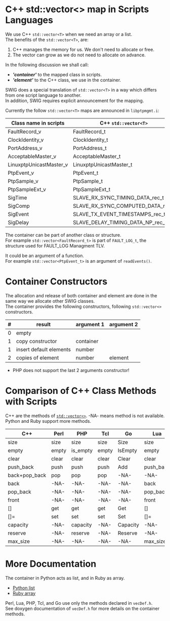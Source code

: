 <!-- SPDX-License-Identifier: GFDL-1.3-no-invariants-or-later
     SPDX-FileCopyrightText: Copyright © 2022 Erez Geva <ErezGeva2@gmail.com> -->
# C++ std::vector<> map in Scripts Languages

We use C++ `std::vector<T>` when we need an array or a list.  
The benefits of the `std::vector<T>`, are:

 1. C++ manages the memory for us. We don't need to allocate or free.
 1. The vector can grow as we do not need to allocate on advance.


In the following discussion we shall call:

  * ***'container'*** to the mapped class in scripts.
  * ***'element'*** to the C++ class, we use in the container.


SWIG does a special translation of `std::vector<T>` in a way which differs from one script language to another.  
In addition, SWIG requires explicit announcement for the mapping.

Currently the follow `std::vector<T>` maps are announced in `libptpmgmt.i`:

|Class name in scripts  |C++ `std::vector<T>`             |header |
|-----------------------|---------------------------------|-------|
|FaultRecord_v          |FaultRecord_t                    |types.h|
|ClockIdentity_v        |ClockIdentity_t                  |types.h|
|PortAddress_v          |PortAddress_t                    |types.h|
|AcceptableMaster_v     |AcceptableMaster_t               |types.h|
|LinuxptpUnicastMaster_v|LinuxptpUnicastMaster_t          |types.h|
|PtpEvent_v             |PtpEvent_t                       |ptp.h  |
|PtpSample_v            |PtpSample_t                      |ptp.h  |
|PtpSampleExt_v         |PtpSampleExt_t                   |ptp.h  |
|SigTime                |SLAVE_RX_SYNC_TIMING_DATA_rec_t  |sig.h  |
|SigComp                |SLAVE_RX_SYNC_COMPUTED_DATA_rec_t|sig.h  |
|SigEvent               |SLAVE_TX_EVENT_TIMESTAMPS_rec_t  |sig.h  |
|SigDelay               |SLAVE_DELAY_TIMING_DATA_NP_rec_t |sig.h  |


The container can be part of another class or structure.  
For example `std::vector<FaultRecord_t>` is part of `FAULT_LOG_t`, the structure used for FAULT_LOG Managment TLV.

It could be an argument of a function.  
For example `std::vector<PtpEvent_t>` is an argument of `readEvents()`.

# Container Constructors

The allocation and release of both container and element are done in the same way we allocate other SWIG classes.  
The container provides the following constructors, following `std::vector<>` constructors.

|#  |result                 |argument 1|argument 2|
|---|-----------------------|----------|----------|
|0  |empty                  |          |          |
|1  |copy constructor       |container |          |
|1  |insert default elements|number    |          |
|2  |copies of element      |number    |element   |

* PHP does not support the last 2 arguments constructor!

# Comparison of C++ Class Methods with Scripts  

C++ are the methods of [`std::vector<>`](https://en.cppreference.com/w/cpp/container/vector).
-NA- means method is not available.
Python and Ruby support more methods.

|C++          |Perl |PHP     |Tcl  |Go      |Lua      |Python   |Ruby    |
|-------------|-----|--------|-----|--------|---------|---------|--------|
|size         |size |size    |size |Size    |size     |size     |size    |
|empty        |empty|is_empty|empty|IsEmpty |empty    |empty    |empty?  |
|clear        |clear|clear   |clear|Clear   |clear    |clear    |clear   |
|push_back    |push |push    |push |Add     |push_back|push_back|push    |
|back+pop_back|pop  |pop     |pop  |-NA-    |-NA-     |pop      |pop     |
|back         |-NA- |-NA-    |-NA- |-NA-    |back     |back     |back    |
|pop_back     |-NA- |-NA-    |-NA- |-NA-    |pop_back |pop_back |-NA-    |
|front        |-NA- |-NA-    |-NA- |-NA-    |front    |front    |front   |
|[]           |get  |get     |get  |Get     |[]       |[]       |[]      |
|[]=          |set  |set     |set  |Set     |[]=      |[]=      |[]=     |
|capacity     |-NA- |capacity|-NA- |Capacity|-NA-     |capacity |capacity|
|reserve      |-NA- |reserve |-NA- |Reserve |-NA-     |reserve  |reserve |
|max_size     |-NA- |-NA-    |-NA- |-NA-    |max_size |-NA-     |-NA-    |

# More Documentation

The container in Python acts as list, and in Ruby as array.  

  * [Python list](https://docs.python.org/3/tutorial/datastructures.html)
  * [Ruby array](https://ruby-doc.org/core/Array.html)

Perl, Lua, PHP, Tcl, and Go use only the methods declared in `vecDef.h`.  
See doxygen documentation of `vecDef.h` for more details on the container methods.
